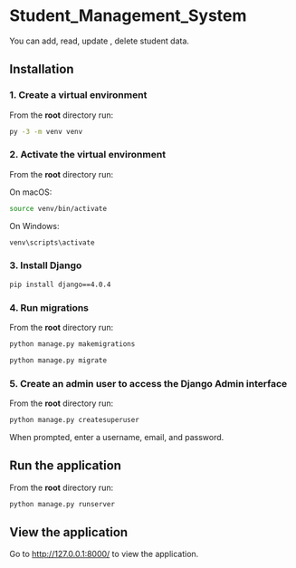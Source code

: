 # Student_Management_System
You can add, read, update , delete student data. 
## Installation

### 1. Create a virtual environment

From the **root** directory run:

```bash
py -3 -m venv venv
```

### 2. Activate the virtual environment

From the **root** directory run:

On macOS:

```bash
source venv/bin/activate
```

On Windows:

```bash
venv\scripts\activate
```

### 3. Install Django



```bash
pip install django==4.0.4
```

### 4. Run migrations

From the **root** directory run:

```bash
python manage.py makemigrations
```
```bash
python manage.py migrate
```

### 5. Create an admin user to access the Django Admin interface

From the **root** directory run:

```bash
python manage.py createsuperuser
```

When prompted, enter a username, email, and password.

## Run the application

From the **root** directory run:

```bash
python manage.py runserver
```

## View the application

Go to http://127.0.0.1:8000/ to view the application.
